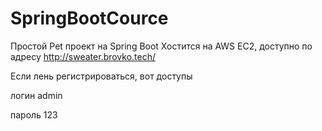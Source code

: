 # SpringBootCource
Простой Pet проект на Spring Boot
Хостится на AWS EC2, доступно по адресу http://sweater.brovko.tech/

Eсли лень регистрироваться, вот доступы 

логин admin

пароль 123
